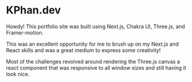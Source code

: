 # KPhan.dev

Howdy! This portfolio site was built using Next.js, Chakra UI, Three.js, and Framer-motion.

This was an excellent opportunity for me to brush up on my Next.js and React skills and was a great medium to express some creativity!

Most of the challenges revolved around rendering the Three.js canvas a react component that was responsive to all window sizes and still having it look nice.
